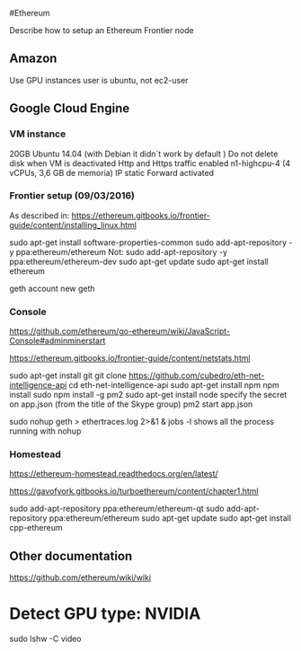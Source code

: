 #Ethereum

Describe how to setup an Ethereum Frontier node

## Amazon
Use GPU instances
user is ubuntu, not ec2-user

## Google Cloud Engine

### VM instance
20GB
Ubuntu 14.04 (with Debian it didn´t work by default )
Do not delete disk when VM is deactivated
Http and Https traffic enabled
n1-highcpu-4 (4 vCPUs, 3,6 GB de memoria)
IP static
Forward activated

### Frontier setup (09/03/2016)

As described in:
https://ethereum.gitbooks.io/frontier-guide/content/installing_linux.html

sudo apt-get install software-properties-common
sudo add-apt-repository -y ppa:ethereum/ethereum
Not: sudo add-apt-repository -y ppa:ethereum/ethereum-dev
sudo apt-get update
sudo apt-get install ethereum

geth account new
geth

### Console
https://github.com/ethereum/go-ethereum/wiki/JavaScript-Console#adminminerstart

https://ethereum.gitbooks.io/frontier-guide/content/netstats.html

sudo apt-get install git
git clone https://github.com/cubedro/eth-net-intelligence-api
cd eth-net-intelligence-api
sudo apt-get install npm
npm install
sudo npm install -g pm2
sudo apt-get install node 
specify the secret on app.json (from the title of the Skype group)
pm2 start app.json

sudo nohup geth  > ethertraces.log 2>&1 &
jobs -l shows all the process running with nohup




### Homestead

https://ethereum-homestead.readthedocs.org/en/latest/

https://gavofyork.gitbooks.io/turboethereum/content/chapter1.html

sudo add-apt-repository ppa:ethereum/ethereum-qt
sudo add-apt-repository ppa:ethereum/ethereum
sudo apt-get update
sudo apt-get install cpp-ethereum

## Other documentation

https://github.com/ethereum/wiki/wiki

# Detect GPU type: NVIDIA

sudo lshw -C video


